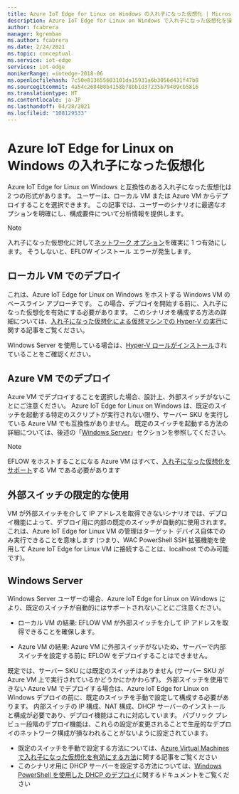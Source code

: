 ```yaml
---
title: Azure IoT Edge for Linux on Windows の入れ子になった仮想化 | Microsoft Docs
description: Azure IoT Edge for Linux on Windows で入れ子になった仮想化を操作する方法について説明します。
author: fcabrera
manager: kgremban
ms.author: fcabrera
ms.date: 2/24/2021
ms.topic: conceptual
ms.service: iot-edge
services: iot-edge
monikerRange: =iotedge-2018-06
ms.openlocfilehash: 7c50e813655603101da15931a6b3056d431f47b8
ms.sourcegitcommit: 4a54c268400b4158b78bb1d37235b79409cb5816
ms.translationtype: HT
ms.contentlocale: ja-JP
ms.lasthandoff: 04/28/2021
ms.locfileid: "108129533"
---
```

# <a name="nested-virtualization-for-azure-iot-edge-for-linux-on-windows"></a>Azure IoT Edge for Linux on Windows の入れ子になった仮想化
Azure IoT Edge for Linux on Windows と互換性のある入れ子になった仮想化は 2 つの形式があります。 ユーザーは、ローカル VM または Azure VM からデプロイすることを選択できます。 この記事では、ユーザーのシナリオに最適なオプションを明確にし、構成要件について分析情報を提供します。

> [!NOTE]
>
> 入れ子になった仮想化に対して[ネットワーク オプション](/virtualization/hyper-v-on-windows/user-guide/nested-virtualization#networking-options)を確実に 1 つ有効にします。 そうしないと、EFLOW インストール エラーが発生します。 

## <a name="deployment-on-local-vm"></a>ローカル VM でのデプロイ
これは、Azure IoT Edge for Linux on Windows をホストする Windows VM のベースライン アプローチです。 この場合、デプロイを開始する前に、入れ子になった仮想化を有効にする必要があります。 このシナリオを構成する方法の詳細については、[入れ子になった仮想化による仮想マシンでの Hyper-V の実行](/virtualization/hyper-v-on-windows/user-guide/nested-virtualization)に関する記事をご覧ください。

Windows Server を使用している場合は、[Hyper-V ロールがインストール](/windows-server/virtualization/hyper-v/get-started/install-the-hyper-v-role-on-windows-server)されていることをご確認ください。

## <a name="deployment-on-azure-vms"></a>Azure VM でのデプロイ
Azure VM でデプロイすることを選択した場合、設計上、外部スイッチがないことにご注意ください。 Azure IoT Edge for Linux on Windows は、既定のスイッチを起動する特定のスクリプトが実行されない限り、サーバー SKU を実行している Azure VM でも互換性がありません。 既定のスイッチを起動する方法の詳細については、後述の「[Windows Server](#windows-server)」セクションを参照してください。 

> [!NOTE]
>
> EFLOW をホストすることになる Azure VM はすべて、[入れ子になった仮想化をサポート](../virtual-machines/acu.md)する VM である必要があります


## <a name="limited-use-of-external-switch"></a>外部スイッチの限定的な使用
VM が外部スイッチを介して IP アドレスを取得できないシナリオでは、デプロイ機能によって、デプロイ用に内部の既定のスイッチが自動的に使用されます。 これは、Azure IoT Edge for Linux VM の管理はターゲット デバイス自体でのみ実行できることを意味します (つまり、WAC PowerShell SSH 拡張機能を使用して Azure IoT Edge for Linux VM に接続することは、localhost でのみ可能です)。

## <a name="windows-server"></a>Windows Server
Windows Server ユーザーの場合、Azure IoT Edge for Linux on Windows により、既定のスイッチが自動的にはサポートされないことにご注意ください。

* ローカル VM の結果: EFLOW VM が外部スイッチを介して IP アドレスを取得できることを確保します。

* Azure VM の結果: Azure VM に外部スイッチがないため、サーバーで内部スイッチを設定する前に EFLOW をデプロイすることはできません。

既定では、サーバー SKU には既定のスイッチはありません (サーバー SKU が Azure VM 上で実行されているかどうかにかかわらず)。 外部スイッチを使用できない Azure VM でデプロイする場合は、Azure IoT Edge for Linux on Windows デプロイの前に、既定のスイッチを手動で設定して構成する必要があります。 内部スイッチの IP 構成、NAT 構成、DHCP サーバーのインストールと構成が必要であり、デプロイ機能はこれに対応しています。 パブリック プレビュー段階のデプロイ機能は、これらの設定が変更されることで生産的なデプロイのネットワーク構成が損なわれることがないように設定されています。

* 既定のスイッチを手動で設定する方法については、[Azure Virtual Machines で入れ子になった仮想化を有効にする方法](/virtualization/hyper-v-on-windows/user-guide/nested-virtualization)に関する記事をご覧ください
* このシナリオ用に DHCP サーバーを設定する方法については、[Windows PowerShell を使用した DHCP のデプロイ](/windows-server/networking/technologies/dhcp/dhcp-deploy-wps)に関するドキュメントをご覧ください